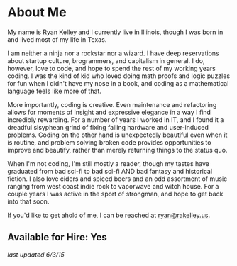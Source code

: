 # About Me

My name is Ryan Kelley and I currently live in Illinois, though I was born in
and lived most of my life in Texas.

I am neither a ninja nor a rockstar nor a wizard. I have deep reservations about
startup culture, brogrammers, and capitalism in general. I do, however, love to
code, and hope to spend the rest of my working years coding.  I was the kind of
kid who loved doing math proofs and logic puzzles for fun when I didn't have my
nose in a book, and coding as a mathematical language feels like more of that.

More importantly, coding is creative.  Even maintenance and refactoring allows
for moments of insight and expressive elegance in a way I find incredibly
rewarding.  For a number of years I worked in IT, and I found it a dreadful
sisyphean grind of fixing failing hardware and user-induced problems. Coding on
the other hand is unexpectedly beautiful even when it is routine, and problem
solving broken code provides opportunities to improve and beautify, rather than
merely returning things to the status quo.

When I'm not coding, I'm still mostly a reader, though my tastes have graduated
from bad sci-fi to bad sci-fi AND bad fantasy and historical fiction.  I also 
love ciders and spiced beers and an odd assortment of music ranging from west
coast indie rock to vaporwave and witch house.  For a couple years I was active
in the sport of strongman, and hope to get back into that soon.


If you'd like to get ahold of me, I can be reached at
<ryan@rakelley.us>.


## Available for Hire: Yes
_last updated 6/3/15_